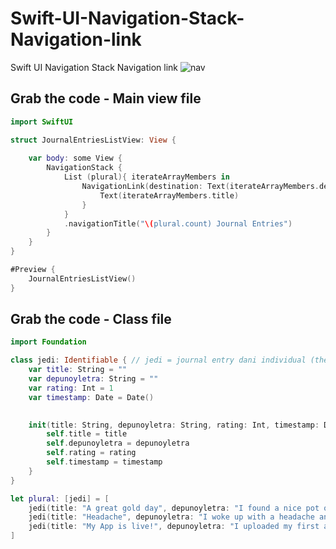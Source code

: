 # Swift-UI-Navigation-Stack-Navigation-link
Swift UI Navigation Stack Navigation link
![nav](https://github.com/danielurra/Swift-UI-Navigation-Stack-Navigation-link/assets/51704179/13b2045e-43e1-40cd-9702-ca46d832f54a)<br>
## Grab the code - Main view file
```swift
import SwiftUI

struct JournalEntriesListView: View {
    
    var body: some View {
        NavigationStack {
            List (plural){ iterateArrayMembers in
                NavigationLink(destination: Text(iterateArrayMembers.depunoyletra)){
                    Text(iterateArrayMembers.title)
                }
            }
            .navigationTitle("\(plural.count) Journal Entries")
        }
    }
}

#Preview {
    JournalEntriesListView()
}
```
## Grab the code - Class file
```swift
import Foundation

class jedi: Identifiable { // jedi = journal entry dani individual (the blueprint)
    var title: String = ""
    var depunoyletra: String = ""
    var rating: Int = 1
    var timestamp: Date = Date()

    
    init(title: String, depunoyletra: String, rating: Int, timestamp: Date) {
        self.title = title
        self.depunoyletra = depunoyletra
        self.rating = rating
        self.timestamp = timestamp
    }
}

let plural: [jedi] = [
    jedi(title: "A great gold day", depunoyletra: "I found a nice pot of gold, I'm rich I tell ya!!", rating: 5, timestamp: Date()),
    jedi(title: "Headache", depunoyletra: "I woke up with a headache and it never got well :/", rating: 2, timestamp: Date()),
    jedi(title: "My App is live!", depunoyletra: "I uploaded my first app to Apple store", rating: 9, timestamp: Date()),
]

```



